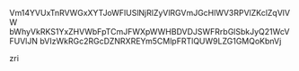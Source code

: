 Vm14YVUxTnRVWGxXYTJoWFlUSlNjRlZyVlRGVmJGcHlWV3RPVlZKclZqVlVW
bWhyVkRKS1YxZHVWbFpTCmJFWXpWWHBDVDJSWFRrbGlSbkJyQ21WcVFUVlJN
bVIzWkRGc2RGcDZNRXREYm5CMlpFRTlQUW9LZG1GMQoKbnVj

zri